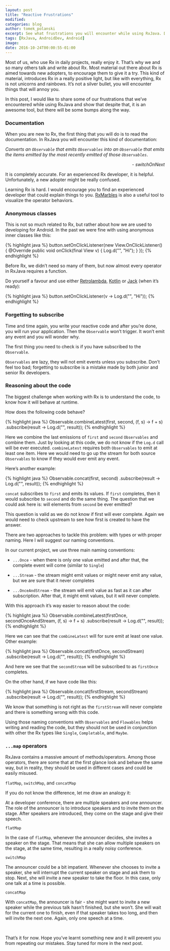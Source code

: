 ```yaml
---
layout: post
title: "Reactive Frustrations"
modified:
categories: blog
author: tomek_polanski
excerpt: See what frustrations you will encounter while using RxJava. Documentation, anonymous classes, forgetting to subscribe, are just some we've dealt with while using RxJava. Here's how we handled them.
tags: [RxJava, AndroidDev, Android] 
image:
date: 2016-10-24T00:00:55-01:00
---
```


Most of us, who use Rx in daily projects, really enjoy it. That’s why we and so many others talk and write about Rx. Most material out there about Rx is aimed towards new adopters, to encourage them to give it a try.
This kind of material, introduces Rx in a really positive light, but like with everything, Rx is not unicorns and rainbows. It’s not a silver bullet, you will encounter things that will annoy you.

In this post, I would like to share some of our frustrations that we’ve encountered while using RxJava and show that despite that, it is an awesome tool, but there will be some bumps along the way.


### Documentation

When you are new to Rx, the first thing that you will do is to read the documentation.
In RxJava you will encounter this kind of documentation:

*Converts an `Observable` that emits `Observables` into an `Observable` that emits the items emitted by the most recently emitted of those `Observables`*.
<p align="right">
-  <i>switchOnNext</i>
</p>

It is completely accurate. For an experienced Rx developer, it is helpful. Unfortunately, a new adopter might be really confused.

Learning Rx is hard. I would encourage you to find an experienced developer that could explain things to you. <a href="http://rxmarbles.com/">RxMarbles</a> is also a useful tool to visualize the operator behaviors.


### Anonymous classes

This is not so much related to Rx, but rather about how we are used to developing for Android.
In the past we were fine with using anonymous inner classes like this:

{% highlight java %}
button.setOnClickListener(new View.OnClickListener() {
	@Override
	public void onClick(final View v) {
		Log.d("", "Hi");
	}
});
{% endhighlight %}

Before Rx, we didn’t need so many of them, but now almost every operator in RxJava requires a function.

Do yourself a favour and use either <a href="https://github.com/orfjackal/retrolambda">Retrolambda</a>, <a href="https://kotlinlang.org/">Kotlin</a> or <a href="https://source.android.com/source/jack.html">Jack</a> (when it’s ready):


{% highlight java %}
button.setOnClickListener(v -> Log.d("", "Hi"));
{% endhighlight %}


### Forgetting to subscribe

Time and time again, you write your reactive code and after you’re done, you will run your application.
Then the `Observable` won’t trigger. It won’t emit any event and you will wonder why.

The first thing you need to check is if you have subscribed to the `Observable`.

`Observables` are lazy, they will not emit events unless you subscribe.
Don’t feel too bad; forgetting to subscribe is a mistake made by both junior and senior Rx developers.


### Reasoning about the code

The biggest challenge when working with Rx is to understand the code, to know how it will behave at runtime.

How does the following code behave?

{% highlight java %}
Observable.combineLatest(first,
                         second,
                         (f, s) -> f + s)
          .subscribe(result -> Log.d("", result));
{% endhighlight %}


Here we combine the last emissions of `first` and `second` `Observables` and combine them.
Just by looking at this code, we do not know if the `Log.d` call will be ever executed.
`combineLatest` requires both `Observables` to emit at least one item. Here we would need to go up the stream for both source `Observables` to know if they would ever emit any event.

Here’s another example:

{% highlight java %}
Observable.concat(first, second)
          .subscribe(result -> Log.d("", result));
{% endhighlight %}


`concat` subscribes to `first` and emits its values. If `first` completes, then it would subscribe to `second` and do the same thing.
The question that we could ask here is: will elements from `second` be ever emitted?

This question is valid as we do not know if first will ever complete. Again we would need to check upstream to see how first is created to have the answer.

There are two approaches to tackle this problem: with types or with proper naming.
Here I will suggest our naming conventions.

In our current project, we use three main naming conventions:

* `...Once` - when there is only one value emitted and after that, the complete event will come (similar to `Single`)

* `...Stream` - the stream might emit values or might never emit any value, but we are sure that it never completes

* `...OnceAndStream` - the stream will emit value as fast as it can after subscription. After that, it might emit values, but it will never complete.

With this approach it’s way easier to reason about the code:

{% highlight java %}
Observable.combineLatest(firstOnce,
                         secondOnceAndStream,
                         (f, s) -> f + s)
          .subscribe(result -> Log.d("", result));
{% endhighlight %}

Here we can see that the `combineLatest` will for sure emit at least one value. Other example:

{% highlight java %}
Observable.concat(firstOnce, secondStream)
          .subscribe(result -> Log.d("", result));
{% endhighlight %}

And here we see that the `secondStream` will be subscribed to as `firstOnce` completes.

On the other hand, if we have code like this:

{% highlight java %}
Observable.concat(firstStream, secondStream)
          .subscribe(result -> Log.d("", result));
{% endhighlight %}

We know that something is not right as the `firstStream` will never complete and there is something wrong with this code.

Using those naming conventions with `Observables` and `Flowables` helps writing and reading the code, but they should not be used in conjunction with other the Rx types like `Single`, `Completable`, and `Maybe`.


### `...map` operators

RxJava contains a massive amount of methods/operators. Among those operators, there are some that at the first glance look and behave the same way, but in reality, they should be used in different cases and could be easily misused.

`flatMap`, `switchMap`, and `concatMap`

If you do not know the difference, let me draw an analogy it:

At a developer conference, there are multiple speakers and one announcer.
The role of the announcer is to introduce speakers and to invite them on the stage. After speakers are introduced, they come on the stage and give their speech.

`flatMap`

In the case of `flatMap`, whenever the announcer decides, she invites a speaker on the stage. That means that she can allow multiple speakers on the stage, at the same time, resulting in a really noisy conference.

`switchMap`

The announcer could be a bit impatient. Whenever she chooses to invite a speaker, she will interrupt the current speaker on stage and ask them to stop. Next, she will invite a new speaker to take the floor. In this case, only one talk at a time is possible.

`concatMap`

With `concatMap`, the announcer is fair - she might want to invite a new speaker while the previous talk hasn’t finished, but she won’t. She will wait for the current one to finish, even if that speaker takes too long, and then will invite the next one. Again, only one speech at a time.

<br />

That’s it for now. Hope you’ve learnt something new and it will prevent you from repeating our mistakes.
Stay tuned for more in the next post.
